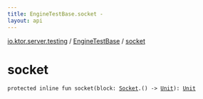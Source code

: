 ```yaml
---
title: EngineTestBase.socket - 
layout: api
---
```


<div class='api-docs-breadcrumbs'><a href="../index.html">io.ktor.server.testing</a> / <a href="index.html">EngineTestBase</a> / <a href="./socket.html">socket</a></div>

# socket

<div class="signature"><code><span class="keyword">protected</span> <span class="keyword">inline</span> <span class="keyword">fun </span><span class="identifier">socket</span><span class="symbol">(</span><span class="parameterName" id="io.ktor.server.testing.EngineTestBase$socket(kotlin.Function1((java.net.Socket, kotlin.Unit)))/block">block</span><span class="symbol">:</span>&nbsp;<a href="http://docs.oracle.com/javase/6/docs/api/java/net/Socket.html"><span class="identifier">Socket</span></a><span class="symbol">.</span><span class="symbol">(</span><span class="symbol">)</span>&nbsp;<span class="symbol">-&gt;</span>&nbsp;<a href="https://kotlinlang.org/api/latest/jvm/stdlib/kotlin/-unit/index.html"><span class="identifier">Unit</span></a><span class="symbol">)</span><span class="symbol">: </span><a href="https://kotlinlang.org/api/latest/jvm/stdlib/kotlin/-unit/index.html"><span class="identifier">Unit</span></a></code></div>
